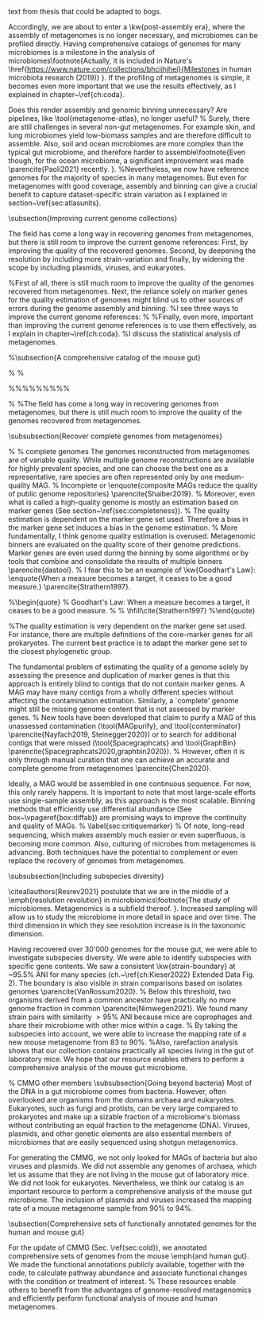 text from thesis that could be adapted to bogs.


Accordingly, we are about to enter a \kw{post-assembly era}, where the assembly of metagenomes is no longer necessary, and microbiomes can be profiled directly. Having comprehensive catalogs of genomes for many microbiomes is a milestone in the analysis of microbiomes\footnote{Actually, it is included in Nature's \href{https://www.nature.com/collections/bhciihjhei}{Milestones in human microbiota research (2019)} }. 
If the profiling of metagenomes is simple, it becomes even more important that we use the results effectively, as I explained in chapter~\ref{ch:coda}. 


Does this render assembly and genomic binning unnecessary? Are pipelines, like \tool{metagenome-atlas}, no longer useful?
%
Surely, there are still challenges in several non-gut metagenomes. For example skin, and lung microbiomes yield low-biomass samples and are therefore difficult to assemble. Also, soil and ocean microbiomes are more complex than the typical gut microbiome, and therefore harder to assemble\footnote{Even though, for the ocean microbiome, a significant improvement was made \parencite{Paoli2021} recently. }.
%Nevertheless, we now have reference genomes for the majority of species in many metagenomes.
But even for metagenomes with good coverage, assembly and binning can give a crucial benefit to capture dataset-specific strain variation as I explained in section~\ref{sec:atlasunits}. 


\subsection{Improving current genome collections}

The field has come a long way in recovering genomes from metagenomes, but there is still room to improve the current genome references:  First, by improving the quality of the recovered genomes. Second, by deepening the resolution by including more strain-variation and finally, by widening the scope by including plasmids, viruses, and eukaryotes.



%First of all, there is still much room to improve the quality of the genomes recovered from metagenomes. Next, the reliance solely on marker genes for the quality estimation of genomes might blind us to other sources of errors during the genome assembly and binning.
%I see three ways to improve the current genome references: 
%
%Finally, even more, important than improving the current genome references is to use them effectively, as I explain in chapter~\ref{ch:coda}. %I discuss the statistical analysis of metagenomes.

%\subsection{A comprehensive catalog of the mouse gut}

%
%

%%%%%%%%%

%
%The field has come a long way in recovering genomes from metagenomes, but there is still much room to improve the quality of the genomes recovered from metagenomes.

\subsubsection{Recover complete genomes from metagenomes}



%
% complete genomes
The genomes reconstructed from metagenomes are of variable quality.
While multiple genome reconstructions are available for highly prevalent species, and one can choose the best one as a representative, rare species are often represented only by one medium-quality MAG. 
%
Incomplete or \enquote{composite MAGs reduce the quality of public genome repositories}  \parencite{Shaiber2019}.
%
Moreover, even what is called a high-quality genome is mostly an estimation based on marker genes (See section~\ref{sec:completeness}).
%
The quality estimation is dependent on the marker gene set used. Therefore a bias in the marker gene set induces a bias in the genome estimation.
%
More fundamentally, I think genome quality estimation is overused. Metagenomic binners are evaluated on the quality score of their genome predictions. Marker genes are even used during the binning by some algorithms or by tools that combine and consolidate the results of multiple binners \parencite{dastool}.
%
I fear this to be an example of \kw{Goodhart's Law}: \enquote{When a measure becomes a target, it ceases to be a good measure.} \parencite{Strathern1997}.

%\begin{quote}
%	Goodhart's Law: When a measure becomes a target, it ceases to be a good measure.
%
%	\hfill\cite{Strathern1997}
%\end{quote}


%The quality estimation is very dependent on the marker gene set used. For instance, there are multiple definitions of the core-marker genes for all prokaryotes. The current best practice is to adapt the marker gene set to the closest phylogenetic group.


The fundamental problem of estimating the quality of a genome solely by assessing the presence and duplication of marker genes is that this approach is entirely blind to contigs that do not contain marker genes. A MAG may have many contigs from a wholly different species without affecting the contamination estimation. Similarly, a `complete' genome might still be missing genome content that is not assessed by marker genes.
%
New tools have been developed that claim to purify a MAG of this unassessed contamination (\tool{MAGpurify}, and  \tool{conterminator} \parencite{Nayfach2019, Steinegger2020}) or to search for additional contigs that were missed (\tool{Spacegraphcats} and \tool{GraphBin}  \parencite{Spacegraphcats2020,graphbin2020}).
%
However, often it is only through manual curation that one can achieve an accurate and complete genome from metagenomes \parencite{Chen2020}.

Ideally, a MAG would be assembled in one continuous sequence. For now, this only rarely happens. It is important to note that most large-scale efforts use single-sample assembly, as this approach is the most scalable. Binning methods that efficiently use differential abundance  (See box~\vpageref{box:diffab}) are promising ways to improve the continuity and quality of MAGs. 
%
\label{sec:critiquemarker} 
%
Of note, long-read sequencing, which makes assembly much easier or even superﬂuous, is becoming more common. Also, culturing of microbes from metagenomes is advancing. Both techniques have the potential to complement or even replace the recovery of genomes from metagenomes.




\subsubsection{Including subspecies diversity}

\citeallauthors{Resrev2021} postulate that we are in the middle of a \emph{resolution revolution} in microbiomics\footnote{The study of microbiomes. Metagenomics is a subfield thereof. }. Increased sampling will allow us to study the microbiome in more detail in space and over time. The third dimension in which they see resolution increase is in the taxonomic dimension.

Having recovered over 30'000 genomes for the mouse gut, we were able to investigate subspecies diversity. We were able to identify subspecies with specific gene contents. We saw a consistent \kw{strain-boundary} at ~95.5\% ANI for many species (ch.~\ref{ch:Kieser2022}  Extended Data Fig. 2). The boundary is also visible in strain comparisons based on isolates
genomes  \parencite{VanRossum2020}.
%
Below this threshold, two organisms derived from a common ancestor have practically no more genome fraction in common \parencite{Nimwegen2021}. We found many strain pairs with similarity $>95\%$ ANI because mice are coprophages and share their microbiome with other mice within a cage. 
%
By taking the subspecies into account, we were able to increase the mapping rate of a new mouse metagenome from 83 to 90\%. %Also, rarefaction analysis shows that our collection contains practically all species living in the gut of laboratory mice. We hope that our resource enables others to perform a comprehensive analysis of the mouse gut microbiome.


% CMMG other members
\subsubsection{Going beyond bacteria}
Most of the DNA in a gut microbiome comes from bacteria. However, often overlooked are organisms from the domains archaea and eukaryotes. Eukaryotes, such as fungi and protists, can be very large compared to prokaryotes and make up a sizable fraction of a microbiome's biomass without contributing an equal fraction to the metagenome (DNA). Viruses, plasmids, and other genetic elements are also essential members of microbiomes that are easily sequenced using shotgun metagenomics.

For generating the CMMG, we not only looked for MAGs of bacteria but also viruses and plasmids. We did not assemble any genomes of archaea, which let us assume that they are not living in the mouse gut of laboratory mice.    We did not look for eukaryotes. Nevertheless, we think our catalog is an important resource to perform a comprehensive analysis of the mouse gut microbiome. The inclusion of plasmids and viruses increased the mapping rate of a mouse metagenome sample from 90\% to 94\%.

\subsection{Comprehensive sets of functionally annotated genomes for the human and mouse gut}

For the update of CMMG (Sec. \ref{sec:cold}), we annotated comprehensive sets of genomes from the mouse \emph{and human gut}. We made the functional annotations publicly available, together with the code, to calculate pathway abundance and associate functional changes with the condition or treatment of interest.
%
These resources enable others to benefit from the advantages of genome-resolved metagenomics and efficiently perform functional analysis of mouse and human metagenomes.


